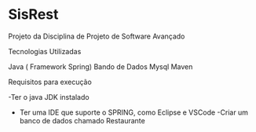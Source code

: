 # SisRest
Projeto da Disciplina de Projeto de Software Avançado


Tecnologias Utilizadas 

Java ( Framework Spring)
Bando de Dados Mysql
Maven

Requisitos para execução

-Ter o java JDK instalado
- Ter uma IDE que suporte o SPRING, como Eclipse e VSCode
-Criar um banco de dados chamado Restaurante



